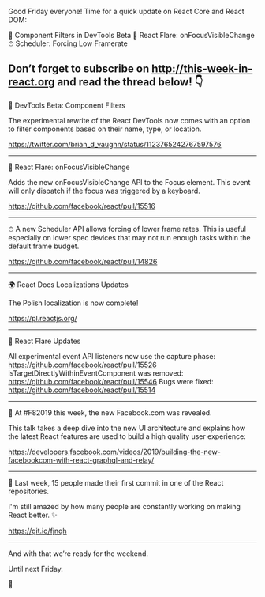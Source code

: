 Good Friday everyone! Time for a quick update on React Core and React DOM:

🎉 Component Filters in DevTools Beta
🎇 React Flare: onFocusVisibleChange
⏱ Scheduler: Forcing Low Framerate

## Don’t forget to subscribe on http://this-week-in-react.org and read the thread below! 👇

🎉 DevTools Beta: Component Filters

The experimental rewrite of the React DevTools now comes with an option to filter components based on their name, type, or location.

https://twitter.com/brian_d_vaughn/status/1123765242767597576

---

🎇 React Flare: onFocusVisibleChange

Adds the new onFocusVisibleChange API to the Focus element. This event will only dispatch if the focus was triggered by a keyboard.

https://github.com/facebook/react/pull/15516

---

⏱ A new Scheduler API allows forcing of lower frame rates. This is useful especially on lower spec devices that may not run enough tasks within the default frame budget.

https://github.com/facebook/react/pull/14826

---

🌍 React Docs Localizations Updates

The Polish localization is now complete!

https://pl.reactjs.org/

---

🎇 React Flare Updates

All experimental event API listeners now use the capture phase: https://github.com/facebook/react/pull/15526
isTargetDirectlyWithinEventComponent was removed: https://github.com/facebook/react/pull/15546
Bugs were fixed: https://github.com/facebook/react/pull/15514

---

📘 At #F82019 this week, the new Facebook.com was revealed.

This talk takes a deep dive into the new UI architecture and explains how the latest React features are used to build a high quality user experience:

https://developers.facebook.com/videos/2019/building-the-new-facebookcom-with-react-graphql-and-relay/

---

👏 Last week, 15 people made their first commit in one of the React repositories.

I'm still amazed by how many people are constantly working on making React better. ✨

https://git.io/fjnqh

---

And with that we’re ready for the weekend.

Until next Friday.

👋
